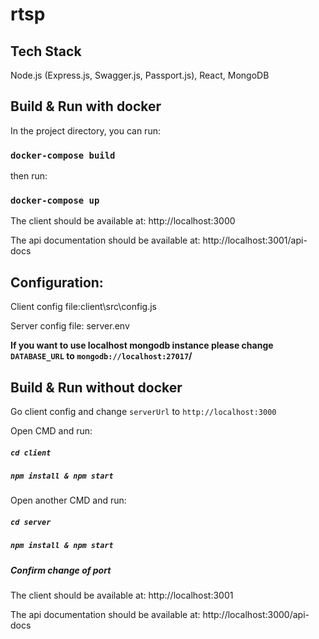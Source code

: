 # rtsp
## Tech Stack
Node.js (Express.js, Swagger.js, Passport.js), React, MongoDB
## Build & Run with docker
In the project directory, you can run:
### `docker-compose build`

then run:
### `docker-compose up`

The client should be available at: http://localhost:3000

The api documentation should be available at: http://localhost:3001/api-docs

## Configuration:
Client config file:client\src\config.js

Server config file: server\.env

**If you want to use localhost mongodb instance please change `DATABASE_URL` to `mongodb://localhost:27017`/</b>**

## Build & Run without docker
Go client config and change `serverUrl` to `http://localhost:3000`

Open CMD and run:
##### `cd client`
##### `npm install & npm start`
Open another CMD and run:
##### `cd server`
##### `npm install & npm start`
##### Confirm change of port
The client should be available at: http://localhost:3001

The api documentation should be available at: http://localhost:3000/api-docs 
